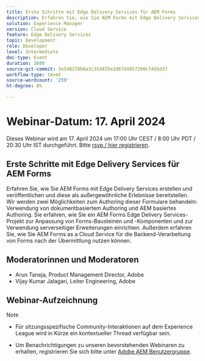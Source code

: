 ```yaml
---
title: Erste Schritte mit Edge Delivery Services für AEM Forms
description: Erfahren Sie, wie Sie AEM Forms mit Edge Delivery Services erstellen und veröffentlichen und diese als außergewöhnliche Erlebnisse bereitstellen. Wir werden zwei Möglichkeiten zum Authoring dieser Formulare behandeln - Verwendung von dokumentbasiertem Authoring und AEM basiertes Authoring. Sie erfahren, wie Sie ein AEM Forms Edge Delivery Services-Projekt zur Anpassung von Forms-Bausteinen und -Komponenten und zur Verwendung serverseitiger Erweiterungen einrichten. Außerdem erfahren Sie, wie Sie AEM Forms as a Cloud Service für die Backend-Verarbeitung von Forms nach der Übermittlung nutzen können.
solution: Experience Manager
version: Cloud Service
feature: Edge Delivery Services
topic: Development
role: Developer
level: Intermediate
doc-type: Event
duration: 3600
source-git-commit: 3e548378b0a3c35d435e2d67d4857200cf45bd37
workflow-type: tm+mt
source-wordcount: '259'
ht-degree: 0%

---
```


# Webinar-Datum: 17. April 2024

Dieses Webinar wird am 17. April 2024 um 17:00 Uhr CEST / 8:00 Uhr PDT / 20:30 Uhr IST durchgeführt.
Bitte [rsvp / hier registrieren](https://aem-augs.adobe.com/events/details/adobe-experience-manager-aem-learning-chapter-presents-aem-gems-getting-started-with-edge-delivery-services-for-aem-forms/).

## Erste Schritte mit Edge Delivery Services für AEM Forms

Erfahren Sie, wie Sie AEM Forms mit Edge Delivery Services erstellen und veröffentlichen und diese als außergewöhnliche Erlebnisse bereitstellen. Wir werden zwei Möglichkeiten zum Authoring dieser Formulare behandeln: Verwendung von dokumentbasiertem Authoring und AEM basiertes Authoring. Sie erfahren, wie Sie ein AEM Forms Edge Delivery Services-Projekt zur Anpassung von Forms-Bausteinen und -Komponenten und zur Verwendung serverseitiger Erweiterungen einrichten. Außerdem erfahren Sie, wie Sie AEM Forms as a Cloud Service für die Backend-Verarbeitung von Forms nach der Übermittlung nutzen können.

## Moderatorinnen und Moderatoren

* Arun Taneja, Product Management Director, Adobe
* Vijay Kumar Jalagari, Leiter Engineering, Adobe

## Webinar-Aufzeichnung

>[!NOTE]
> 
>* Für sitzungsspezifische Community-Interaktionen auf dem Experience League wird in Kürze ein kontextueller Thread verfügbar sein.
>
>* Um Benachrichtigungen zu unseren bevorstehenden Webinaren zu erhalten, registrieren Sie sich bitte unter [Adobe AEM Benutzergruppe](https://aem-augs.adobe.com/).
